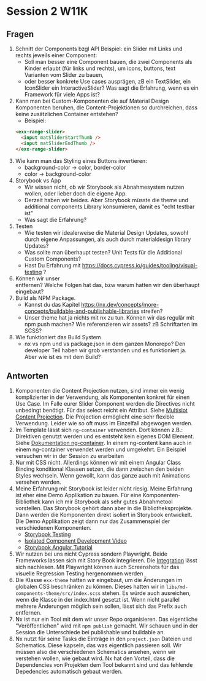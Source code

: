 # Session 2 W11K

## Fragen

1. Schnitt der Components bzgl API Beispiel: ein Slider mit Links und rechts
   jeweils einer Component:
   - Soll man besser eine Component bauen, die zwei Components als Kinder
     erlaubt (für links und rechts), um icons, buttons, text Varianten vom
     Slider zu bauen,
   - oder besser konkrete Use cases ausprägen, zB ein TextSlider, ein IconSlider
     ein InteractiveSlider? Was sagt die Erfahrung, wenn es ein Framework für
     viele Apps ist?
2. Kann man bei Custom-Komponenten die auf Material Design Komponenten beruhen,
   die Content-Projektionen so durchreichen, dass keine zusätzlichen Container
   entstehen?
   - Beispiel:
   ```html
   <exx-range-slider>
     <input matSliderStartThumb />
     <input matSliderEndThumb />
   </exx-range-slider>
   ```
3. Wie kann man das Styling eines Buttons invertieren:
   - background-color -> color, border-color
   - color -> background-color
4. Storybook vs App
   - Wir wissen nicht, ob wir Storybook als Abnahmesystem nutzen wollen, oder
     lieber doch die eigene App.
   - Derzeit haben wir beides. Aber Storybook müsste die theme und additional
     components Library konsumieren, damit es "echt testbar ist"
   - Was sagt die Erfahrung?
5. Testen
   - Wie testen wir idealerweise die Material Design Updates, sowohl durch
     eigene Anpassungen, als auch durch materialdesign library Updates?
   - Was sollte man überhaupt testen? Unit Tests für die Additional Custom
     Components?
   - Hast Du Erfahrung mit https://docs.cypress.io/guides/tooling/visual-testing
     ?
6. Können wir unser <div class="exx-theme"> entfernen? Welche Folgen hat das,
   bzw warum hatten wir den überhaupt eingebaut?
7. Build als NPM Package.
   - Kannst du das Kapitel
     https://nx.dev/concepts/more-concepts/buildable-and-publishable-libraries
     streifen?
   - Unser theme hat ja nichts mit nx zu tun. Können wir das regulär mit npm
     push machen? Wie referenzieren wir assets? zB Schriftarten im SCSS?
8. Wie funktioniert das Build System
   - nx vs npm und vs package.json in dem ganzen Monorepo? Den developer Teil
     haben wir grob verstanden und es funktioniert ja. Aber wie ist es mit dem
     Build?

## Antworten

1. Komponenten die Content Projection nutzen, sind immer ein wenig komplizierter
   in der Verwendung, als Komponenten konkret für einen Use Case. Im Falle eurer
   Slider Component werden die Directives nicht unbedingt benötigt. Für das
   select reicht ein Attribut. Siehe
   [Multislot Content Projection](https://angular.io/guide/content-projection#multi-slot-content-projection).
   Die Projection ermöglicht eine sehr flexible Verwendung. Leider wie so oft
   muss im Einzelfall abgewogen werden.
2. Im Template lässt sich `ng-container` verwenden. Dort können z.B.: Direktiven
   genutzt werden und es entsteht kein eigenes DOM Element. Siehe
   [Dokumentation ng-container](https://angular.io/api/core/ng-container). In
   einem ng-content kann auch in einem ng-container verwendet werden und
   umgekehrt. Ein Beispiel versuchen wir in der Session zu erarbeiten
3. Nur mit CSS nicht. Allerdings können wir mit einem Angular Class Binding
   konditional Klassen setzen, die dann zwischen den beiden Styles wechseln.
   Wenn gewollt, kann das ganze auch mit Animations versehen werden.
4. Meine Erfahrung mit Storybook ist leider nicht riesig. Meine Erfahrung ist
   eher eine Demo Applikation zu bauen. Für eine Komponenten-Bibliothek kann ich
   mir Storybook als sehr gutes Abnahmetool vorstellen. Das Storybook gehört
   dann aber in die Bibliotheksprojekte. Dann werden die Komponenten direkt
   isoliert in Storybook entwickelt. Die Demo Applikation zeigt dann nur das
   Zusammenspiel der verschiedenen Komponenten.
   - [Storybook Testing](https://storybook.js.org/docs/react/writing-tests/introduction)
   - [Isolated Component Development Video](https://www.youtube.com/watch?v=ZU8udwXfxko)
   - [Storybook Angular Tutorial](https://storybook.js.org/tutorials/intro-to-storybook/angular/en/get-started/)
5. Wir nutzen bei uns nicht Cypress sondern Playwright. Beide Frameworks lassen
   sich mit Story Book integrieren. Die
   [Integration](https://storybook.js.org/docs/react/writing-tests/stories-in-end-to-end-tests)
   lässt sich nachlesen. Mit Playwright können auch Screenshots für das visuelle
   Regression Testing hergenommen werden
6. Die Klasse `exx-theme` hatten wir eingebaut, um die Änderungen im globalen
   CSS beschränken zu können. Dieses hatten wir in
   `libs/md-components-theme/src/index.scss` stehen. Es würde auch ausreichen,
   wenn die Klasse in der index.html gesetzt ist. Wenn nicht parallel mehrere
   Änderungen möglich sein sollen, lässt sich das Prefix auch entfernen.
7. Nx ist nur ein Tool mit dem wir unser Repo organisieren. Das eigentliche
   "Veröffentlichen" wird mit `npm publish` gemacht. Wir schauen und in der
   Session die Unterschiede bei publishable und buildable an.
8. Nx nutzt für seine Tasks die Einträge in den `project.json` Dateien und
   Schematics. Diese kapseln, das was eigentlich passieren soll. Wir müssen also
   die verschiedenen Schematics ansehen, wenn wir verstehen wollen, wie gebaut
   wird. Nx hat den Vorteil, dass die Dependencies von Projekten dem Tool
   bekannt sind und das fehlende Depedencies automatisch gebaut werden.

